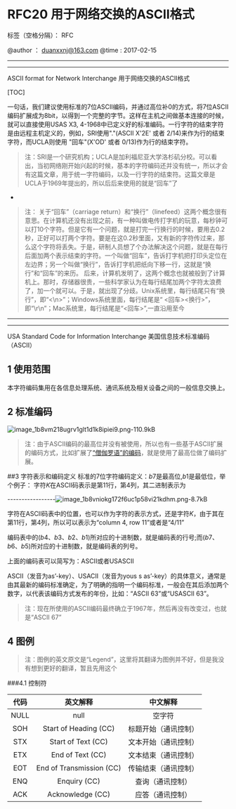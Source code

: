 ﻿# RFC20 用于网络交换的ASCII格式

标签（空格分隔）： RFC

@author ： duanxxnj@163.com
@time : 2017-02-15

---

---

ASCII format for Network Interchange
用于网络交换的ASCII格式

[TOC]

一句话，我们建议使用标准的7位ASCII编码，并通过高位补0的方式，将7位ASCII编码扩展成为8bit，以得到一个完整的字节。这样在主机之间做基本连接的时候，就可以直接使用USAS X3, 4-1968中已定义好的标准编码。一行字符的结束字符是由远程主机定义的，例如，SRI使用"."(ASCII X'2E' 或者 2/14)来作为行的结束字符，而UCLA则使用 "回车"(X'OD' 或者 0/13)作为行的结束字符。

>注：SRI是一个研究机构；UCLA是加利福尼亚大学洛杉矶分校。可以看出，当初网络刚开始兴起的时候，基本的字符编码还并没有统一，所以才会有这篇文章，用于统一字符编码，以及一行字符的结束符。这篇文章是UCLA于1969年提出的，所以后后来使用的就是“回车”了

-
>注： 关于“回车”（carriage return）和“换行”（linefeed）这两个概念很有意思。在计算机还没有出现之前，有一种叫做电传打字机的玩意，每秒钟可以打10个字符。但是它有一个问题，就是打完一行换行的时候，要用去0.2秒，正好可以打两个字符。要是在这0.2秒里面，又有新的字符传过来，那么这个字符将丢失。于是，研制人员想了个办法解决这个问题，就是在每行后面加两个表示结束的字符。一个叫做“回车”，告诉打字机把打印头定位在左边界；另一个叫做“换行”，告诉打字机把纸向下移一行，这就是“换行”和“回车”的来历。
      后来，计算机发明了，这两个概念也就被般到了计算机上。那时，存储器很贵，一些科学家认为在每行结尾加两个字符太浪费了，加一个就可以。于是，就出现了分歧。Unix系统里，每行结尾只有“换行”，即“<\n>”；Windows系统里面，每行结尾是“ <回车><换行>”，即“\r\n”；Mac系统里，每行结尾是“<回车>”,一直沿用至今

---

---

USA Standard Code for Information Interchange
美国信息技术标准编码（ASCII）

## 1 使用范围
本字符编码集用在各信息处理系统、通讯系统及相关设备之间的一般信息交换上。

## 2 标准编码

![image_1b8vm218ugrv1glt1d1k8ipiei9.png-110.9kB][1]

>注：由于ASCII编码的最高位并没有被使用，所以也有一些基于ASCII扩展的编码方式，比如扩展了[“僧伽罗语”的编码][2]，就是使用了最高位做了编码扩展。

##3 字符表示和编码定义
标准的7位字符编码定义：$b7$是最高位,$b1$是最低位，举个例子：
字符$K$在ASCII码表示是第11行，第4列，其二进制表示为

-----------------![image_1b8vniokg172f6uc1p58vi21kdhm.png-8.7kB][3]

字符在ASCII码表中的位置，也可以作为字符的表示方式，还是字符$K$，由于其在第11行，第4列，所以可以表示为“column 4, row 11”或者是“4/11”

编码表中的$(b4、b3、b2、b1)$所对应的十进制数，就是编码表的行号;而$(b7、b6、b5)$所对应的十进制数，就是编码表的列号。

上面的编码表可以简写为：ASCII或者USASCII

ASCII（发音为as’-key）、USACII（发音为yous s as’-key）的具体意义，通常是由其最新的编码标准确定，为了明确的指明一个编码标准，一般会在其后添加两个数字，以代表该编码方式发布的年份，比如：“ASCII 63”或“USASCII 63”。

>注：现在所使用的ASCII编码最终确立于1967年，然后再没有改变过，也就是“ASCII 67”

## 4 图例

>注：图例的英文原文是“Legend”，这里将其翻译为图例并不好，但是我没有想到更好的翻译，暂且先用这个

###4.1 控制符

|  代码        | 英文解释 | 中文解释|
|:-------------:|:-------------:| :-------------:|
| NULL     | null |空字符 | 
| SOH      |   Start of Heading (CC)    | 标题开始（通讯控制） |
| STX | Start of Text (CC)    |   文本开始（通讯控制）|
| ETX  | End of Text (CC)    |   文本结束（通讯控制）|
| EOT  | End of Transmission (CC)    |   传输结束（通讯控制）|
| ENQ  | Enquiry (CC)    |   查询（通讯控制）|
| ACK | Acknowledge (CC)   |   应答（通讯控制）|













  [1]: http://static.zybuluo.com/Duanxx/sfp93c1fb9j58l6yposayoy6/image_1b8vm218ugrv1glt1d1k8ipiei9.png
  [2]: https://www.researchgate.net/publication/279057491_UNICODE_Standard_Code_for_Information_Interchange
  [3]: http://static.zybuluo.com/Duanxx/7kgqn2jmfugwxwfc92b6eh03/image_1b8vniokg172f6uc1p58vi21kdhm.png
